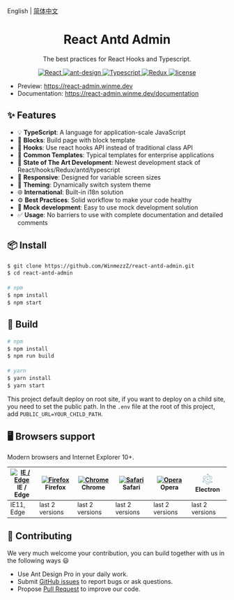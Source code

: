English | [简体中文](./README.zh_CN.md)

<h1 align="center">React Antd Admin</h1>

<div align="center">

The best practices for React Hooks and Typescript.

<a href="https://github.com/facebook/react">
  <img src="https://img.shields.io/badge/react-17.0.0-brightgreen" alt="React">
</a>
<a href="https://github.com/ant-design/ant-design">
  <img src="https://img.shields.io/badge/ant--design-5.2.0-brightgreen" alt="ant-design">
</a>
<a href="https://github.com/microsoft/TypeScript" rel="nofollow">
  <img src="https://img.shields.io/badge/typescript-4.3.2-brightgreen" alt="Typescript">
</a>
<a href="https://github.com/reduxjs/redux" rel="nofollow">
  <img src="https://img.shields.io/badge/@reduxjs/toolkit-1.4.0-brightgreen" alt="Redux">
</a>
<a href="https://github.com/WinmezzZ/react-antd-admin/blob/master/LICENSE">
  <img src="https://img.shields.io/github/license/mashape/apistatus.svg" alt="license">
</a>

</div>

- Preview: https://react-admin.winme.dev
- Documentation: https://react-admin.winme.dev/documentation

## ✨ Features

- 💡 **TypeScript**: A language for application-scale JavaScript
- 📜 **Blocks**: Build page with block template
- 💎 **Hooks**: Use react hooks API instead of traditional class API
- 📐 **Common Templates**: Typical templates for enterprise applications
- 🚀 **State of The Art Development**: Newest development stack of React/hooks/Redux/antd/typescript
- 📱 **Responsive**: Designed for variable screen sizes
- 🎨 **Theming**: Dynamically switch system theme
- 🌐 **International**: Built-in i18n solution
- ⚙️ **Best Practices**: Solid workflow to make your code healthy
- 🔢 **Mock development**: Easy to use mock development solution
- ✅ **Usage**: No barriers to use with complete documentation and detailed comments

## 📦 Install

```bash
$ git clone https://github.com/WinmezzZ/react-antd-admin.git
$ cd react-antd-admin

# npm
$ npm install
$ npm start
```

## 🔨 Build

```bash
# npm
$ npm install
$ npm run build

# yarn
$ yarn install
$ yarn start
```

This project default deploy on root site, if you want to deploy on a child site, you need to set the public path. In the `.env` file at the root of this project, add `PUBLIC_URL=YOUR_CHILD_PATH`.

## 🖥 Browsers support

Modern browsers and Internet Explorer 10+.

| [<img src="https://raw.githubusercontent.com/alrra/browser-logos/master/src/edge/edge_48x48.png" alt="IE / Edge" width="24px" height="24px" />](http://godban.github.io/browsers-support-badges/)</br>IE / Edge | [<img src="https://raw.githubusercontent.com/alrra/browser-logos/master/src/firefox/firefox_48x48.png" alt="Firefox" width="24px" height="24px" />](http://godban.github.io/browsers-support-badges/)</br>Firefox | [<img src="https://raw.githubusercontent.com/alrra/browser-logos/master/src/chrome/chrome_48x48.png" alt="Chrome" width="24px" height="24px" />](http://godban.github.io/browsers-support-badges/)</br>Chrome | [<img src="https://raw.githubusercontent.com/alrra/browser-logos/master/src/safari/safari_48x48.png" alt="Safari" width="24px" height="24px" />](http://godban.github.io/browsers-support-badges/)</br>Safari | [<img src="https://raw.githubusercontent.com/alrra/browser-logos/master/src/opera/opera_48x48.png" alt="Opera" width="24px" height="24px" />](http://godban.github.io/browsers-support-badges/)</br>Opera | [<img src="https://raw.githubusercontent.com/alrra/browser-logos/master/src/electron/electron_48x48.png" alt="Electron" width="24px" height="24px" />](http://godban.github.io/browsers-support-badges/)</br>Electron |
| --------------------------------------------------------------------------------------------------------------------------------------------------------------------------------------------------------------- | ----------------------------------------------------------------------------------------------------------------------------------------------------------------------------------------------------------------- | ------------------------------------------------------------------------------------------------------------------------------------------------------------------------------------------------------------- | ------------------------------------------------------------------------------------------------------------------------------------------------------------------------------------------------------------- | --------------------------------------------------------------------------------------------------------------------------------------------------------------------------------------------------------- | --------------------------------------------------------------------------------------------------------------------------------------------------------------------------------------------------------------------- |
| IE11, Edge                                                                                                                                                                                                      | last 2 versions                                                                                                                                                                                                   | last 2 versions                                                                                                                                                                                               | last 2 versions                                                                                                                                                                                               | last 2 versions                                                                                                                                                                                           | last 2 versions                                                                                                                                                                                                       |

## 🤝 Contributing

We very much welcome your contribution, you can build together with us in the following ways 😃

- Use Ant Design Pro in your daily work.
- Submit [GitHub issues](https://github.com/WinmezzZ/react-antd-admin/issues) to report bugs or ask questions.
- Propose [Pull Request](https://github.com/WinmezzZ/react-antd-admin/pulls) to improve our code.
